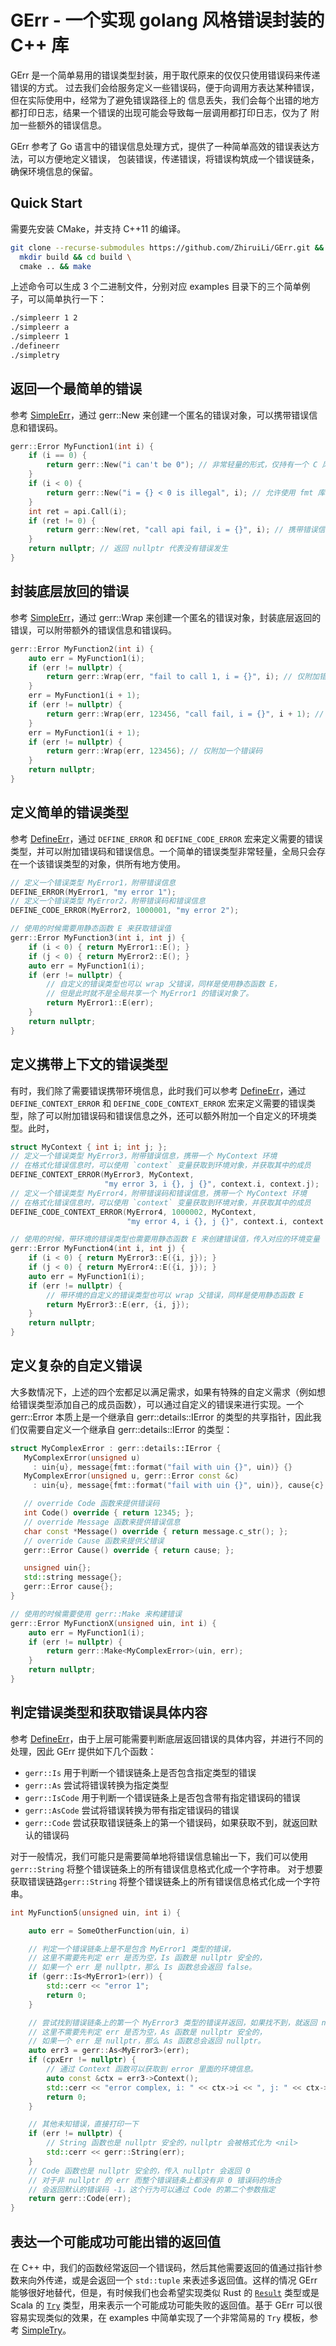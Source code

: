 # GErr - 一个实现 golang 风格错误封装的 C++ 库

GErr 是一个简单易用的错误类型封装，用于取代原来的仅仅只使用错误码来传递错误的方式。
过去我们会给服务定义一些错误码，便于向调用方表达某种错误，但在实际使用中，经常为了避免错误路径上的
信息丢失，我们会每个出错的地方都打印日志，结果一个错误的出现可能会导致每一层调用都打印日志，仅为了
附加一些额外的错误信息。

GErr 参考了 Go 语言中的错误信息处理方式，提供了一种简单高效的错误表达方法，可以方便地定义错误，
包装错误，传递错误，将错误构筑成一个错误链条，确保环境信息的保留。

## Quick Start

需要先安装 CMake，并支持 C++11 的编译。

```bash
git clone --recurse-submodules https://github.com/ZhiruiLi/GErr.git && cd GErr && \
  mkdir build && cd build \
  cmake .. && make
```

上述命令可以生成 3 个二进制文件，分别对应 examples 目录下的三个简单例子，可以简单执行一下：

```bash
./simpleerr 1 2
./simpleerr a
./simpleerr 1
./defineerr
./simpletry
```

## 返回一个最简单的错误

参考 [SimpleErr](https://www.github.com/zhiruili/GErr/tree/master/examples/simpleerr)，通过 gerr::New 来创建一个匿名的错误对象，可以携带错误信息和错误码。

```c++
gerr::Error MyFunction1(int i) {
    if (i == 0) {
        return gerr::New("i can't be 0"); // 非常轻量的形式，仅持有一个 C 风格字符串
    }
    if (i < 0) {
        return gerr::New("i = {} < 0 is illegal", i); // 允许使用 fmt 库的形式格式化字符串
    }
    int ret = api.Call(i);
    if (ret != 0) {
        return gerr::New(ret, "call api fail, i = {}", i); // 携带错误信息和错误码
    }
    return nullptr; // 返回 nullptr 代表没有错误发生
}
```

## 封装底层放回的错误

参考 [SimpleErr](https://www.github.com/zhiruili/GErr/tree/master/examples/simpleerr)，通过 gerr::Wrap 来创建一个匿名的错误对象，封装底层返回的错误，可以附带额外的错误信息和错误码。

```c++
gerr::Error MyFunction2(int i) {
    auto err = MyFunction1(i);
    if (err != nullptr) {
        return gerr::Wrap(err, "fail to call 1, i = {}", i); // 仅附加错误信息
    }
    err = MyFunction1(i + 1);
    if (err != nullptr) {
        return gerr::Wrap(err, 123456, "call fail, i = {}", i + 1); // 附加错误码和信息
    }
    err = MyFunction1(i + 1);
    if (err != nullptr) {
        return gerr::Wrap(err, 123456); // 仅附加一个错误码
    }
    return nullptr;
}
```

## 定义简单的错误类型

参考 [DefineErr](https://www.github.com/zhiruili/GErr/tree/master/examples/defineerr)，通过 `DEFINE_ERROR` 和 `DEFINE_CODE_ERROR` 宏来定义需要的错误类型，并可以附加错误码和错误信息。一个简单的错误类型非常轻量，全局只会存在一个该错误类型的对象，供所有地方使用。

```c++
// 定义一个错误类型 MyError1，附带错误信息
DEFINE_ERROR(MyError1, "my error 1");
// 定义一个错误类型 MyError2，附带错误码和错误信息
DEFINE_CODE_ERROR(MyError2, 1000001, "my error 2"); 

// 使用的时候需要用静态函数 E 来获取错误值
gerr::Error MyFunction3(int i, int j) {
    if (i < 0) { return MyError1::E(); }
    if (j < 0) { return MyError2::E(); }
    auto err = MyFunction1(i);
    if (err != nullptr) {
        // 自定义的错误类型也可以 wrap 父错误，同样是使用静态函数 E，
        // 但是此时就不是全局共享一个 MyError1 的错误对象了。
        return MyError1::E(err);
    }
    return nullptr;
}
```

## 定义携带上下文的错误类型

有时，我们除了需要错误携带环境信息，此时我们可以参考 [DefineErr](https://www.github.com/zhiruili/GErr/tree/master/examples/defineerr)，通过 `DEFINE_CONTEXT_ERROR` 和 `DEFINE_CODE_CONTEXT_ERROR` 宏来定义需要的错误类型，除了可以附加错误码和错误信息之外，还可以额外附加一个自定义的环境类型。此时，

```c++
struct MyContext { int i; int j; };
// 定义一个错误类型 MyError3，附带错误信息，携带一个 MyContext 环境
// 在格式化错误信息时，可以使用 `context` 变量获取到环境对象，并获取其中的成员
DEFINE_CONTEXT_ERROR(MyError3, MyContext, 
                     "my error 3, i {}, j {}", context.i, context.j);
// 定义一个错误类型 MyError4，附带错误码和错误信息，携带一个 MyContext 环境
// 在格式化错误信息时，可以使用 `context` 变量获取到环境对象，并获取其中的成员
DEFINE_CODE_CONTEXT_ERROR(MyError4, 1000002, MyContext,
                          "my error 4, i {}, j {}", context.i, context.j);

// 使用的时候，带环境的错误类型也需要用静态函数 E 来创建错误值，传入对应的环境变量
gerr::Error MyFunction4(int i, int j) {
    if (i < 0) { return MyError3::E({i, j}); }
    if (j < 0) { return MyError4::E({i, j}); }
    auto err = MyFunction1(i);
    if (err != nullptr) {
        // 带环境的自定义的错误类型也可以 wrap 父错误，同样是使用静态函数 E
        return MyError3::E(err, {i, j});
    }
    return nullptr;
}
```

## 定义复杂的自定义错误

大多数情况下，上述的四个宏都足以满足需求，如果有特殊的自定义需求（例如想给错误类型添加自己的成员函数），可以通过自定义的错误来进行实现。一个 gerr::Error 本质上是一个继承自 gerr::details::IError 的类型的共享指针，因此我们仅需要自定义一个继承自 gerr::details::IError 的类型：

```c++
struct MyComplexError : gerr::details::IError {
   MyComplexError(unsigned u)
     : uin{u}, message{fmt::format("fail with uin {}", uin)} {}
   MyComplexError(unsigned u, gerr::Error const &c)
     : uin{u}, message{fmt::format("fail with uin {}", uin)}, cause{c} {}

   // override Code 函数来提供错误码
   int Code() override { return 12345; };
   // override Message 函数来提供错误信息
   char const *Message() override { return message.c_str(); };
   // override Cause 函数来提供父错误
   gerr::Error Cause() override { return cause; };

   unsigned uin{};
   std::string message{};
   gerr::Error cause{};
}

// 使用的时候需要使用 gerr::Make 来构建错误
gerr::Error MyFunctionX(unsigned uin, int i) {
    auto err = MyFunction1(i);
    if (err != nullptr) {
        return gerr::Make<MyComplexError>(uin, err);
    }
    return nullptr;
}
```

## 判定错误类型和获取错误具体内容

参考 [DefineErr](https://www.github.com/zhiruili/GErr/tree/master/examples/defineerr)，由于上层可能需要判断底层返回错误的具体内容，并进行不同的处理，因此 GErr 提供如下几个函数：

* `gerr::Is` 用于判断一个错误链条上是否包含指定类型的错误
* `gerr::As` 尝试将错误转换为指定类型
* `gerr::IsCode` 用于判断一个错误链条上是否包含带有指定错误码的错误
* `gerr::AsCode` 尝试将错误转换为带有指定错误码的错误
* `gerr::Code` 尝试获取错误链条上的第一个错误码，如果获取不到，就返回默认的错误码

对于一般情况，我们可能只是需要简单地将错误信息输出一下，我们可以使用 `gerr::String` 将整个错误链条上的所有错误信息格式化成一个字符串。
对于想要获取错误链路`gerr::String` 将整个错误链条上的所有错误信息格式化成一个字符串。

```c++
int MyFunction5(unsigned uin, int i) {

    auto err = SomeOtherFunction(uin, i)

    // 判定一个错误链条上是不是包含 MyError1 类型的错误，
    // 这里不需要先判定 err 是否为空，Is 函数是 nullptr 安全的，
    // 如果一个 err 是 nullptr，那么 Is 函数总会返回 false。
    if (gerr::Is<MyError1>(err)) {
        std::cerr << "error 1";
        return 0;
    }

    // 尝试找到错误链条上的第一个 MyError3 类型的错误并返回，如果找不到，就返回 nullptr，
    // 这里不需要先判定 err 是否为空，As 函数是 nullptr 安全的，
    // 如果一个 err 是 nullptr，那么 As 函数总会返回 nullptr。
    auto err3 = gerr::As<MyError3>(err);
    if (cpxErr != nullptr) {
        // 通过 Context 函数可以获取到 error 里面的环境信息。
        auto const &ctx = err3->Context();
        std::cerr << "error complex, i: " << ctx->i << ", j: " << ctx->j; 
        return 0;
    }

    // 其他未知错误，直接打印一下
    if (err != nullptr) {
        // String 函数也是 nullptr 安全的，nullptr 会被格式化为 <nil>
        std::cerr << gerr::String(err);
    }
    // Code 函数也是 nullptr 安全的，传入 nullptr 会返回 0
    // 对于非 nullptr 的 err 而整个错误链条上都没有非 0 错误码的场合
    // 会返回默认的错误码 -1，这个行为可以通过 Code 的第二个参数指定
    return gerr::Code(err);
}
```

## 表达一个可能成功可能出错的返回值

在 C++ 中，我们的函数经常返回一个错误码，然后其他需要返回的值通过指针参数来向外传递，或是会返回一个 `std::tuple` 来表述多返回值。这样的情况 GErr 能够很好地替代，但是，有时候我们也会希望实现类似 Rust 的 [`Result`](https://doc.rust-lang.org/std/result/enum.Result.html) 类型或是 Scala 的 [`Try`](https://www.scala-lang.org/api/current/scala/util/Try.html) 类型，用来表示一个可能成功可能失败的返回值。基于 GErr 可以很容易实现类似的效果，在 examples 中简单实现了一个非常简易的 `Try` 模板，参考 [SimpleTry](https://www.github.com/zhiruili/GErr/tree/master/examples/simpletry)。
